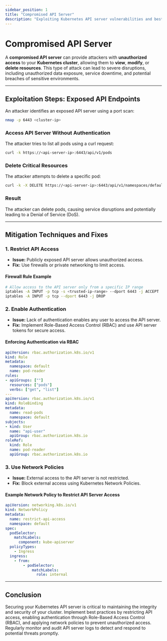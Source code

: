 ```yaml
---
sidebar_position: 1
title: "Compromised API Server"
description: "Exploiting Kubernetes API server vulnerabilities and best practices for securing API endpoints."
---
```


# Compromised API Server

A **compromised API server** can provide attackers with **unauthorized access** to your **Kubernetes cluster**, allowing them to **view**, **modify**, or **delete resources**. This type of attack can lead to severe disruptions, including unauthorized data exposure, service downtime, and potential breaches of sensitive environments.

---

## Exploitation Steps: Exposed API Endpoints

An attacker identifies an exposed API server using a port scan:

```bash
nmap -p 6443 <cluster-ip>
```

### Access API Server Without Authentication

The attacker tries to list all pods using a curl request:

```bash
curl -k https://<api-server-ip>:6443/api/v1/pods
```

### Delete Critical Resources

The attacker attempts to delete a specific pod:

```bash
curl -k -X DELETE https://<api-server-ip>:6443/api/v1/namespaces/default/pods/victim-pod
```

### Result

The attacker can delete pods, causing service disruptions and potentially leading to a Denial of Service (DoS).

---

## Mitigation Techniques and Fixes

### 1. Restrict API Access

- **Issue:** Publicly exposed API server allows unauthorized access.<br/>
- **Fix:** Use firewalls or private networking to limit access.

#### Firewall Rule Example

```bash
# Allow access to the API server only from a specific IP range
iptables -A INPUT -p tcp -s <trusted-ip-range> --dport 6443 -j ACCEPT
iptables -A INPUT -p tcp --dport 6443 -j DROP
```

### 2. Enable Authentication

- **Issue:** Lack of authentication enables any user to access the API server.<br/>
- **Fix:** Implement Role-Based Access Control (RBAC) and use API server tokens for secure access.

#### Enforcing Authentication via RBAC

```yaml
apiVersion: rbac.authorization.k8s.io/v1
kind: Role
metadata:
  namespace: default
  name: pod-reader
rules:
- apiGroups: [""]
  resources: ["pods"]
  verbs: ["get", "list"]
---
apiVersion: rbac.authorization.k8s.io/v1
kind: RoleBinding
metadata:
  name: read-pods
  namespace: default
subjects:
- kind: User
  name: "api-user"
  apiGroup: rbac.authorization.k8s.io
roleRef:
  kind: Role
  name: pod-reader
  apiGroup: rbac.authorization.k8s.io
```

### 3. Use Network Policies

- **Issue:** External access to the API server is not restricted.<br/>
- **Fix:** Block external access using Kubernetes Network Policies.

#### Example Network Policy to Restrict API Server Access

```yaml
apiVersion: networking.k8s.io/v1
kind: NetworkPolicy
metadata:
  name: restrict-api-access
  namespace: default
spec:
  podSelector:
    matchLabels:
      component: kube-apiserver
  policyTypes:
    - Ingress
  ingress:
    - from:
        - podSelector:
            matchLabels:
              role: internal
```

---

## Conclusion

Securing your Kubernetes API server is critical to maintaining the integrity and security of your cluster. Implement best practices by restricting API access, enabling authentication through Role-Based Access Control (RBAC), and applying network policies to prevent unauthorized access. Regularly monitor and audit API server logs to detect and respond to potential threats promptly.
